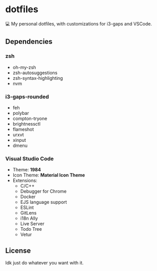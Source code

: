 # dotfiles
💻 My personal dotfiles, with customizations for i3-gaps and VSCode.

## Dependencies
### zsh
* oh-my-zsh
* zsh-autosuggestions
* zsh-syntax-highlighting
* nvm

### i3-gaps-rounded
* feh
* polybar
* compton-tryone
* brightnessctl
* flameshot
* urxvt
* xinput
* dmenu

### Visual Studio Code
* Theme: **1984**
* Icon Theme: **Material Icon Theme**
* Extensions:
  - C/C++
  - Debugger for Chrome
  - Docker
  - EJS language support
  - ESLint
  - GitLens
  - i18n Ally
  - Live Server
  - Todo Tree
  - Vetur

## License
Idk just do whatever you want with it.

